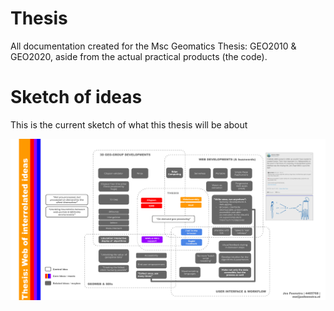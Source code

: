 # Thesis
All documentation created for the Msc Geomatics Thesis: GEO2010 &amp; GEO2020, aside from the actual practical products (the code).





# Sketch of ideas

This is the current sketch of what this thesis will be about

<img src="./notepad/wordweb-thesis.png">
